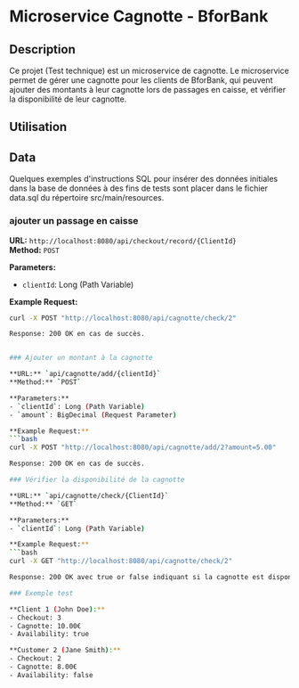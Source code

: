 # Microservice Cagnotte - BforBank

## Description

Ce projet (Test technique) est un microservice de cagnotte. Le microservice permet de gérer une cagnotte pour les clients de BforBank, qui peuvent ajouter des montants à leur cagnotte lors de passages en caisse, et vérifier la disponibilité de leur cagnotte.

## Utilisation

## Data

Quelques exemples d'instructions SQL pour insérer des données initiales dans la base de données à des fins de tests sont placer dans le fichier data.sql du répertoire src/main/resources.

### ajouter un passage en caisse

**URL:** `http://localhost:8080/api/checkout/record/{ClientId}`  
**Method:** `POST`

**Parameters:**
- `clientId`: Long (Path Variable)

**Example Request:**
```bash
curl -X POST "http://localhost:8080/api/cagnotte/check/2"

Response: 200 OK en cas de succès.


### Ajouter un montant à la cagnotte

**URL:** `api/cagnotte/add/{clientId}`  
**Method:** `POST`

**Parameters:**
- `clientId`: Long (Path Variable)
- `amount`: BigDecimal (Request Parameter)

**Example Request:**
```bash
curl -X POST "http://localhost:8080/api/cagnotte/add/2?amount=5.00"

Response: 200 OK en cas de succès.

### Vérifier la disponibilité de la cagnotte

**URL:** `api/cagnotte/check/{ClientId}`  
**Method:** `GET`

**Parameters:**
- `clientId`: Long (Path Variable)

**Example Request:**
```bash
curl -X GET "http://localhost:8080/api/cagnotte/check/2"

Response: 200 OK avec true or false indiquant si la cagnotte est disponible.

### Exemple test

**Client 1 (John Doe):**
- Checkout: 3
- Cagnotte: 10.00€
- Availability: true

**Customer 2 (Jane Smith):**
- Checkout: 2
- Cagnotte: 8.00€
- Availability: false
